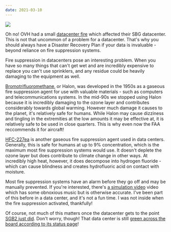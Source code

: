 ```yaml
---
date: 2021-03-10
---
```

![][giphy]

Oh no!  OVH had a small [datacenter fire][1] which affected their SBG datacenter.
This is not that uncommon of a problem for a datacenter.  That's why you should
always have a Disaster Recovery Plan if your data is invaluable - beyond
reliance on fire suppression systems.

Fire suppression in datacenters pose an interesting problem.  When you have
so many things that can't get wet and are incredibly expensive to replace
you can't use sprinklers, and any residue could be heavily damaging
to the equipment as well.  

[Bromotrifluoromethane][2], or Halon, was developed in the 1950s as a
gaseous fire suppression agent for use with valuable materials - such
as computers and telecommunications systems.  In the mid-90s we stopped
using Halon because it is incredibly damaging to the ozone layer and
contributes considerably towards global warming.  However much damage
it causes to the planet, it's relatively safe for humans.  While Halon
may cause dizziness and tingling in the extremities at the low amounts
it may be effective at, it is relatively safe to be used in close
quarters.  This is why even now the FAA reccommends it for aircraft!

[HFC-227ea][3] is another gaseous fire suppression agent used in data centers.
Generally, this is safe for humans at up to 9% concentration, which is the
maximum most fire suppression systems would use.  It doesn't deplete the ozone
layer but does contribute to climate change in other ways.  At incredibly high
heat, however, it does decompose into hydrogen fluoride - which can cause
blindness and creates hydrofluoric acid on contact with moisture.

Most fire suppression systems have an alarm before they go off and may
be manually prevented.  If you're interested, there's [a simulation video][4]
video which has some obnoxious music but is otherwise accurate.  I've been part
of this before in a data center, and it's not a fun time.  I was not inside when
the fire suppression activated, thankfully!

Of course, not much of this matters once the datacenter gets to the point
[SGB2 just did][5].  Don't worry, though!  That data center is still
[green across the board according to its status page][6]!

[giphy]: https://media.giphy.com/media/8Ep2aFnTfs6TC/giphy.gif

[1]: http://travaux.ovh.net/?do=details&id=49471&
[2]: https://en.wikipedia.org/wiki/Bromotrifluoromethane
[3]: https://en.wikipedia.org/wiki/1,1,1,2,3,3,3-Heptafluoropropane
[4]: https://youtu.be/QUZ83WcedK0
[5]: https://twitter.com/xgarreau/status/1369559995491172354
[6]: http://status.ovh.com/vms/index_sbg2.html
